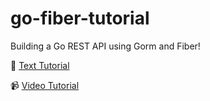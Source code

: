 # go-fiber-tutorial
Building a Go REST API using Gorm and Fiber!

:scroll: [Text Tutorial](https://www.youtube.com/redirect?redir_token=oL595JjWPXn8u6rYzpF9giy6MfN8MTU4ODc0MTcxNEAxNTg4NjU1MzE0&q=https%3A%2F%2Ftutorialedge.net%2Fgolang%2Fbasic-rest-api-go-fiber%2F&event=video_description&v=Iq2qT0fRhAA)

:video_camera: [Video Tutorial](https://www.youtube.com/watch?v=Iq2qT0fRhAA)
